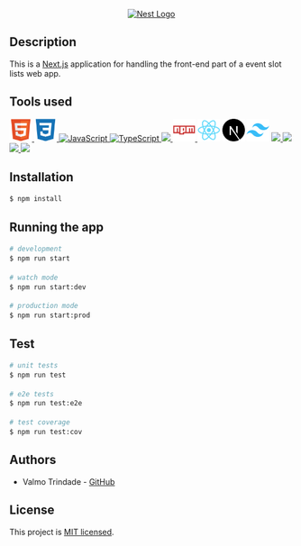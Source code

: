<p align="center">
  <a href="http://nestjs.com/" target="blank"><img src="https://i.imgur.com/PWeyecM.png" alt="Nest Logo" /></a>
</p>

## Description

This is a [Next.js](https://github.com/vercel/next.js) application for handling the front-end part of a event slot lists web app.

## Tools used

<p>
    <a href="https://www.javascript.com/">
      <img width="40" src="https://raw.githubusercontent.com/devicons/devicon/1119b9f84c0290e0f0b38982099a2bd027a48bf1/icons/html5/html5-original.svg" alt="HTML5"/>
    </a>
    <a href="https://www.javascript.com/">
      <img width="40" src="https://raw.githubusercontent.com/devicons/devicon/1119b9f84c0290e0f0b38982099a2bd027a48bf1/icons/css3/css3-plain.svg" alt="CSS3"/>
    </a>
    <a href="https://www.javascript.com/">
      <img width="40" src="https://cdn.jsdelivr.net/gh/devicons/devicon/icons/javascript/javascript-original.svg" alt="JavaScript"/>
    </a>
    <a href="https://www.typescriptlang.org/">
      <img width="40" src="https://cdn.jsdelivr.net/gh/devicons/devicon/icons/typescript/typescript-original.svg" alt="TypeScript"/>
    </a>
    <a href="https://nodejs.org/">
      <img width="40" src="https://cdn.jsdelivr.net/gh/devicons/devicon/icons/nodejs/nodejs-original.svg" />
    </a>
    <a href="https://www.npmjs.com/">
      <img width="40" src="https://raw.githubusercontent.com/devicons/devicon/1119b9f84c0290e0f0b38982099a2bd027a48bf1/icons/npm/npm-original-wordmark.svg" />
    </a>
    <a>
        <img width="40" src="https://raw.githubusercontent.com/devicons/devicon/1119b9f84c0290e0f0b38982099a2bd027a48bf1/icons/react/react-original.svg" />
    </a>
    <a>
        <img width="40" src="https://raw.githubusercontent.com/devicons/devicon/1119b9f84c0290e0f0b38982099a2bd027a48bf1/icons/nextjs/nextjs-original.svg" />
    </a>
    <a>
        <img width="40" src="https://raw.githubusercontent.com/devicons/devicon/1119b9f84c0290e0f0b38982099a2bd027a48bf1/icons/tailwindcss/tailwindcss-plain.svg" />
    </a>
    <a href="https://jestjs.io/">
      <img height="30" src="https://cdn.jsdelivr.net/gh/devicons/devicon/icons/jest/jest-plain.svg" />
    </a>
    <a href="https://git-scm.com/">
      <img width="40" src="https://cdn.jsdelivr.net/gh/devicons/devicon/icons/git/git-original.svg"/>
    </a>
    <a href="https://github.com/">
      <img width="40" src="https://cdn.jsdelivr.net/gh/devicons/devicon/icons/github/github-original.svg"/>
    </a>
    <a href="https://www.figma.com/">
      <img height="40" src="https://cdn.jsdelivr.net/gh/devicons/devicon/icons/figma/figma-original.svg" />
    </a>
</p>

## Installation

```bash
$ npm install
```

## Running the app

```bash
# development
$ npm run start

# watch mode
$ npm run start:dev

# production mode
$ npm run start:prod
```

## Test

```bash
# unit tests
$ npm run test

# e2e tests
$ npm run test:e2e

# test coverage
$ npm run test:cov
```

## Authors

- Valmo Trindade - [GitHub](https://github.com/valmojr)

## License

This project is [MIT licensed](LICENSE).
